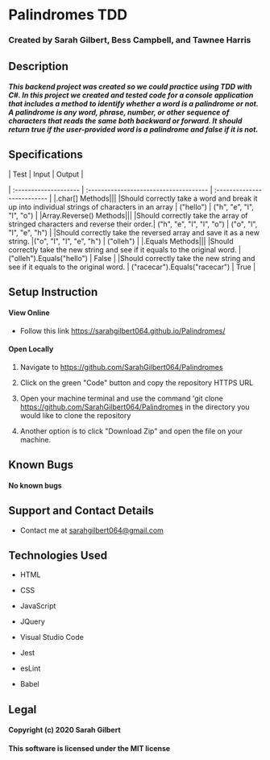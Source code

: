 

# Palindromes TDD

  

### Created by Sarah Gilbert, Bess Campbell, and Tawnee Harris 

  

## Description

  

##### This backend project was created so we could practice using TDD with C#. In this project we created and tested code for a console application that includes a method to identify whether a word is a palindrome or not. A palindrome is any word, phrase, number, or other sequence of characters that reads the same both backward or forward. It should return true if the user-provided word is a palindrome and false if it is not.

  
  

## Specifications

  

| Test | Input | Output |

| :-------------------- | :------------------------------------- | :-------------------------- |
|.char[] Methods|||
|Should correctly take a word and break it up into individual strings of characters in an array | ("hello") | ("h", "e", "l", "l", "o") |
|Array.Reverse() Methods|||
|Should correctly take the array of stringed characters and reverse their order.| ("h", "e", "l", "l", "o") | ("o", "l", "l", "e", "h") |
|Should correctly take the reversed array and save it as a new string. |("o", "l", "l", "e", "h") | ("olleh") |
|.Equals Methods|||
|Should correctly take the new string and see if it equals to the original word. | ("olleh").Equals("hello") | False |
|Should correctly take the new string and see if it equals to the original word. | ("racecar").Equals("racecar") | True |
  

## Setup Instruction

  

#### View Online

  

* Follow this link https://sarahgilbert064.github.io/Palindromes/

  

#### Open Locally

  

1. Navigate to https://github.com/SarahGilbert064/Palindromes

  

2. Click on the green "Code" button and copy the repository HTTPS URL

  

3. Open your machine terminal and use the command 'git clone https://github.com/SarahGilbert064/Palindromes in the directory you would like to clone the repository

  

4. Another option is to click "Download Zip" and open the file on your machine.

  

## Known Bugs

#### No known bugs

  

## Support and Contact Details

* Contact me at sarahgilbert064@gmail.com

  

## Technologies Used

* HTML

* CSS

* JavaScript

* JQuery

* Visual Studio Code

* Jest

* esLint

* Babel

  

## Legal

#### Copyright (c) 2020 Sarah Gilbert

#### This software is licensed under the MIT license